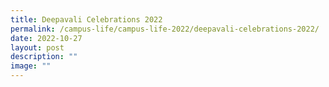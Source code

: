 ```yaml
---
title: Deepavali Celebrations 2022
permalink: /campus-life/campus-life-2022/deepavali-celebrations-2022/
date: 2022-10-27
layout: post
description: ""
image: ""
---
```


